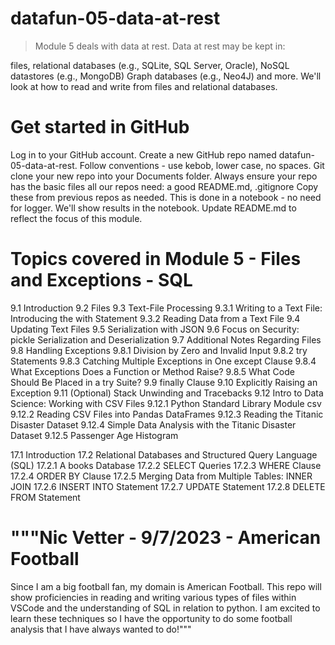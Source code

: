 # datafun-05-data-at-rest

> Module 5 deals with data at rest. Data at rest may be kept in:

files,
relational databases (e.g., SQLite, SQL Server, Oracle), 
NoSQL datastores (e.g., MongoDB)
Graph databases (e.g., Neo4J)
and more. 
We'll look at how to read and write from files and relational databases.

# Get started in GitHub

Log in to your GitHub account. 
Create a new GitHub repo named datafun-05-data-at-rest. Follow conventions - use kebob, lower case, no spaces. 
Git clone your new repo into your Documents folder. 
Always ensure your repo has the basic files all our repos need:
a good README.md,
.gitignore
Copy these from previous repos as needed. This is done in a notebook - no need for logger. We'll show results in the notebook.
Update README.md to reflect the focus of this module. 

# Topics covered in Module 5 - Files and Exceptions - SQL

9.1 Introduction
9.2 Files
9.3 Text-File Processing
9.3.1 Writing to a Text File: Introducing the with Statement
9.3.2 Reading Data from a Text File
9.4 Updating Text Files
9.5 Serialization with JSON
9.6 Focus on Security: pickle Serialization and Deserialization
9.7 Additional Notes Regarding Files
9.8 Handling Exceptions
9.8.1 Division by Zero and Invalid Input
9.8.2 try Statements
9.8.3 Catching Multiple Exceptions in One except Clause
9.8.4 What Exceptions Does a Function or Method Raise?
9.8.5 What Code Should Be Placed in a try Suite?
9.9 finally Clause
9.10 Explicitly Raising an Exception
9.11 (Optional) Stack Unwinding and Tracebacks
9.12 Intro to Data Science: Working with CSV Files
9.12.1 Python Standard Library Module csv
9.12.2 Reading CSV Files into Pandas DataFrames
9.12.3 Reading the Titanic Disaster Dataset
9.12.4 Simple Data Analysis with the Titanic Disaster Dataset
9.12.5 Passenger Age Histogram

17.1 Introduction
17.2 Relational Databases and Structured Query Language (SQL)
17.2.1 A books Database
17.2.2 SELECT Queries
17.2.3 WHERE Clause
17.2.4 ORDER BY Clause
17.2.5 Merging Data from Multiple Tables: INNER JOIN
17.2.6 INSERT INTO Statement
17.2.7 UPDATE Statement
17.2.8 DELETE FROM Statement

# """Nic Vetter - 9/7/2023 - American Football

Since I am a big football fan, my domain is American Football. This repo will show proficiencies in reading and writing various types of files within VSCode and the understanding of 
SQL in relation to python. I am excited to learn these techniques so I have the opportunity to do some football analysis that I have always wanted to do!"""
